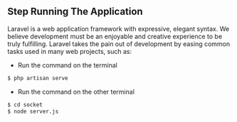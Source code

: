 ## Step Running The Application

Laravel is a web application framework with expressive, elegant syntax. We believe development must be an enjoyable and creative experience to be truly fulfilling. Laravel takes the pain out of development by easing common tasks used in many web projects, such as:

- Run the command on the terminal
```bash
$ php artisan serve
```
- Run the command on the other terminal
```bash
$ cd socket
$ node server.js
```

